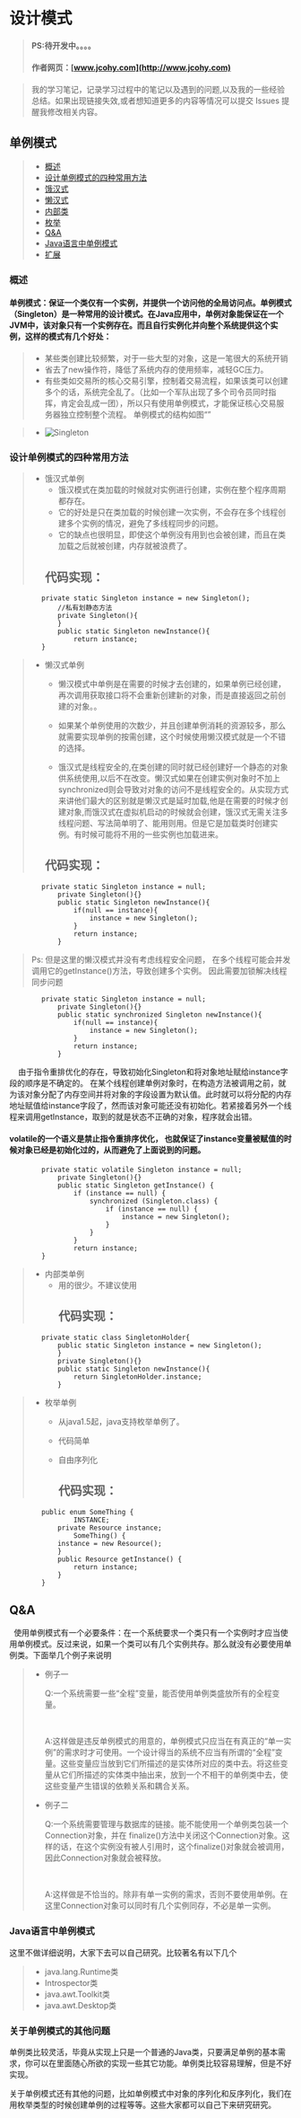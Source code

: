 #  设计模式
> #### PS:待开发中。。。。
> #### 作者网页：[www.jcohy.com](http://www.jcohy.com)  

>  我的学习笔记，记录学习过程中的笔记以及遇到的问题,以及我的一些经验总结。如果出现链接失效,或者想知道更多的内容等情况可以提交 Issues 提醒我修改相关内容。

## 单例模式

> * [概述](#gaishu)
> * [设计单例模式的四种常用方法](#method)
>  *  [饿汉式](#ehan)
>  *  [懒汉式](#lanhan)
>  *  [内部类](#neibu)
>  *  [枚举](#enum)
> * [Q&A](#qa)
> * [Java语言中单例模式](#java)
> * [扩展](#kuozhan)

<p id="gaishu" />

### 概述

####  单例模式：保证一个类仅有一个实例，并提供一个访问他的全局访问点。单例模式（Singleton）是一种常用的设计模式。在Java应用中，单例对象能保证在一个JVM中，该对象只有一个实例存在。而且自行实例化并向整个系统提供这个实例，这样的模式有几个好处：
>  * 某些类创建比较频繁，对于一些大型的对象，这是一笔很大的系统开销
>  * 省去了new操作符，降低了系统内存的使用频率，减轻GC压力。 
>  * 有些类如交易所的核心交易引擎，控制着交易流程，如果该类可以创建多个的话，系统完全乱了。（比如一个军队出现了多个司令员同时指挥，肯定会乱成一团），所以只有使用单例模式，才能保证核心交易服务器独立控制整个流程。
>    单例模式的结构如图“”

>  * ![Singleton](https://github.com/jiachao23/jcohy-study-sample/blob/master/jcohy-studydesign-pattern/src/main/resources/static/images/Singleton.png)

<p id="method" />

### 设计单例模式的四种常用方法

<p id="ehan" />

> * 饿汉式单例
>   *   饿汉模式在类加载的时候就对实例进行创建，实例在整个程序周期都存在。
>   *   它的好处是只在类加载的时候创建一次实例，不会存在多个线程创建多个实例的情况，避免了多线程同步的问题。
>   *   它的缺点也很明显，即使这个单例没有用到也会被创建，而且在类加载之后就被创建，内存就被浪费了。
>      ## 代码实现：
			private static Singleton instance = new Singleton();  
				//私有划静态方法
				private Singleton(){
				}
				public static Singleton newInstance(){  
					return instance;  
			}  

<p id="lanhan" />

> * 懒汉式单例
>   *   懒汉模式中单例是在需要的时候才去创建的，如果单例已经创建，再次调用获取接口将不会重新创建新的对象，而是直接返回之前创建的对象。。
>
>   *   如果某个单例使用的次数少，并且创建单例消耗的资源较多，那么就需要实现单例的按需创建，这个时候使用懒汉模式就是一个不错的选择。
>
>   *   饿汉式是线程安全的,在类创建的同时就已经创建好一个静态的对象供系统使用,以后不在改变。懒汉式如果在创建实例对象时不加上synchronized则会导致对对象的访问不是线程安全的。从实现方式来讲他们最大的区别就是懒汉式是延时加载,他是在需要的时候才创建对象,而饿汉式在虚拟机启动的时候就会创建，饿汉式无需关注多线程问题、写法简单明了、能用则用。但是它是加载类时创建实例。有时候可能将不用的一些实例也加载进来。
>
>      ## 代码实现：
			private static Singleton instance = null; 
				private Singleton(){} 
				public static Singleton newInstance(){ 
	 				if(null == instance){ 
	  					instance = new Singleton(); 
	  				} 
	  				return instance; 
				} 

>  Ps:​ 但是这里的懒汉模式并没有考虑线程安全问题， 在多个线程可能会并发调用它的getInstance()方法，导致创建多个实例。 因此需要加锁解决线程同步问题
			
			private static Singleton instance = null;  
	   		    private Singleton(){}  
	    		public static synchronized Singleton newInstance(){  
	        		if(null == instance){  
	            		instance = new Singleton();  
	        		}  
	        		return instance;  
	    		} 

​     &nbsp;&nbsp;   由于指令重排优化的存在，导致初始化Singleton和将对象地址赋给instance字段的顺序是不确定的。 在某个线程创建单例对象时，在构造方法被调用之前，就为该对象分配了内存空间并将对象的字段设置为默认值。此时就可以将分配的内存地址赋值给instance字段了，然而该对象可能还没有初始化。若紧接着另外一个线程来调用getInstance，取到的就是状态不正确的对象，程序就会出错。  
#### volatile的一个语义是禁止指令重排序优化， 也就保证了instance变量被赋值的时候对象已经是初始化过的，从而避免了上面说到的问题。

			private static volatile Singleton instance = null;  
	    		private Singleton(){}  
	    		public static Singleton getInstance() {  
	        		if (instance == null) {  
	            		synchronized (Singleton.class) {  
	                		if (instance == null) {  
	                    		instance = new Singleton();  
	                		}  
	            		}  
	        		}  
	        		return instance;  
	   		}

<p id="neibu" />

> * 内部类单例
>    * 用的很少。不建议使用
>      ## 代码实现：
			private static class SingletonHolder{  
	      		public static Singleton instance = new Singleton();  
	    		}  
	   		 	private Singleton(){}  
	    		public static Singleton newInstance(){  
	        		return SingletonHolder.instance;  
	    		}  

<p id="enum" />

> * 枚举单例
>   * 从java1.5起，java支持枚举单例了。
>
>   * 代码简单
>
>   * 自由序列化
>
>      ## 代码实现：
			public enum SomeThing {
					INSTANCE;
				private Resource instance;
					SomeThing() {
				instance = new Resource();
	            }
				public Resource getInstance() {
	    			return instance;
				}
			} 

<p id="qa" />

## Q&A

​ &nbsp;&nbsp;使用单例模式有一个必要条件：在一个系统要求一个类只有一个实例时才应当使用单例模式。反过来说，如果一个类可以有几个实例共存。那么就没有必要使用单例类。下面举几个例子来说明
> *  ​例子一
>  &nbsp;&nbsp;<p> Q:一个系统需要一些“全程”变量，能否使用单例类盛放所有的全程变量。</p>
>  &nbsp;&nbsp;<p> A:这样做是违反单例模式的用意的，单例模式只应当在有真正的“单一实例”的需求时才可使用。一个设计得当的系统不应当有所谓的“全程”变量。这些变量应当放到它们所描述的是实体所对应的类中去。将这些变量从它们所描述的实体类中抽出来，放到一个不相干的单例类中去，使这些变量产生错误的依赖关系和耦合关系。</p>
>
> *  例子二
>   &nbsp;&nbsp;<p> Q:一个系统需要管理与数据库的链接。能不能使用一个单例类包装一个Connection对象，并在   finalize()方法中关闭这个Connection对象。这样的话，在这个实例没有被人引用时，这个finalize()对象就会被调用，因此Connection对象就会被释放。</p>
>   &nbsp;&nbsp;<p>A:这样做是不恰当的。除非有单一实例的需求，否则不要使用单例。在这里Connection对象可以同时有几个实例同存，不必是单一实例。</p>


<p id="java" />

### Java语言中单例模式
这里不做详细说明，大家下去可以自己研究。比较著名有以下几个
>  * java.lang.Runtime类
>  * Introspector类
>  * java.awt.Toolkit类
>  * java.awt.Desktop类

<p id="kuozhan" />

### 关于单例模式的其他问题

​       单例类比较灵活，毕竟从实现上只是一个普通的Java类，只要满足单例的基本需求，你可以在里面随心所欲的实现一些其它功能。单例类比较容易理解，但是不好实现。

​	关于单例模式还有其他的问题，比如单例模式中对象的序列化和反序列化，我们在用枚举类型的时候创建单例的过程等等。这些大家都可以自己下来研究研究。

